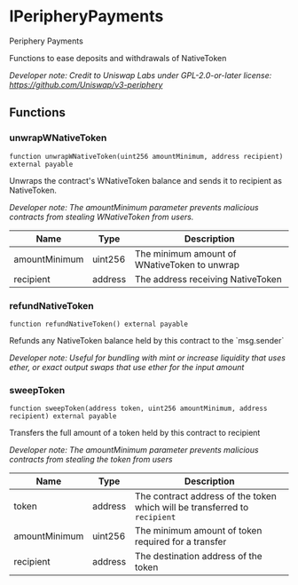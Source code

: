 

# IPeripheryPayments


Periphery Payments

Functions to ease deposits and withdrawals of NativeToken

*Developer note: Credit to Uniswap Labs under GPL-2.0-or-later license:
https://github.com/Uniswap/v3-periphery*


## Functions
### unwrapWNativeToken

```solidity
function unwrapWNativeToken(uint256 amountMinimum, address recipient) external payable
```

Unwraps the contract&#x27;s WNativeToken balance and sends it to recipient as NativeToken.

*Developer note: The amountMinimum parameter prevents malicious contracts from stealing WNativeToken from users.*

| Name | Type | Description |
| ---- | ---- | ----------- |
| amountMinimum | uint256 | The minimum amount of WNativeToken to unwrap |
| recipient | address | The address receiving NativeToken |

### refundNativeToken

```solidity
function refundNativeToken() external payable
```

Refunds any NativeToken balance held by this contract to the &#x60;msg.sender&#x60;

*Developer note: Useful for bundling with mint or increase liquidity that uses ether, or exact output swaps
that use ether for the input amount*

### sweepToken

```solidity
function sweepToken(address token, uint256 amountMinimum, address recipient) external payable
```

Transfers the full amount of a token held by this contract to recipient

*Developer note: The amountMinimum parameter prevents malicious contracts from stealing the token from users*

| Name | Type | Description |
| ---- | ---- | ----------- |
| token | address | The contract address of the token which will be transferred to `recipient` |
| amountMinimum | uint256 | The minimum amount of token required for a transfer |
| recipient | address | The destination address of the token |

